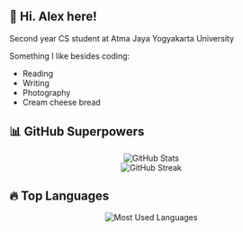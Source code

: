 ## 👋 Hi. Alex here!

<p>Second year CS student at Atma Jaya Yogyakarta University</p>
<p>Something I like besides coding:</p>
<ul>
  <li>Reading</li>
  <li>Writing</li>
  <li>Photography</li>
  <li>Cream cheese bread</li>
</ul>

## 📊 GitHub Superpowers

<p align="center">
  <img src="https://github-readme-stats.vercel.app/api?username=KiraraSan&show_icons=true&count_private=true&theme=tokyonight" alt="GitHub Stats">
  <br>
  <img src="https://streak-stats.demolab.com?user=KiraraSan&theme=tokyonight" alt="GitHub Streak">
</p>

## 🔥 Top Languages

<p align="center">
  <img src="https://github-readme-stats.vercel.app/api/top-langs/?username=KiraraSan&layout=compact&langs_count=10&theme=tokyonight" alt="Most Used Languages">
</p>
